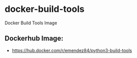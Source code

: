 # docker-build-tools
Docker Build Tools Image

## Dockerhub Image:
- https://hub.docker.com/r/emendez84/python3-build-tools
